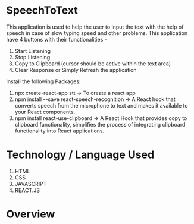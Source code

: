 # SpeechToText
This application is used to help the user to input the text with the help of speech in case of slow typing speed and other problems. This application have 4 buttons with their functionalities - 
1) Start Listening
2) Stop Listening
3) Copy to Clipboard (cursor should be active within the text area)
4) Clear Response or Simply Refresh the application

Install the following Packages:
1) npx create-react-app stt -> To create a react app
2) npm install --save react-speech-recognition -> A React hook that converts speech from the microphone to text and makes it available to your React components.
3) npm install react-use-clipboard -> A React Hook that provides copy to clipboard functionality, simplifies the process of integrating clipboard functionality into React applications.


# Technology / Language Used 
1) HTML
2) CSS
3) JAVASCRIPT
4) REACT.JS


# Overview 



